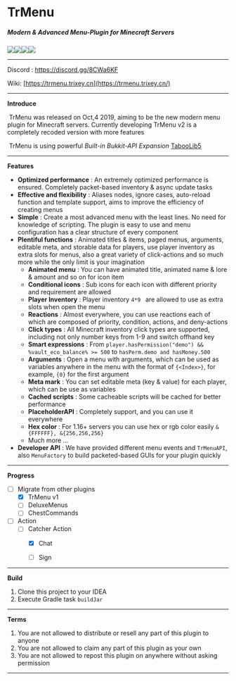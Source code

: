 # TrMenu

##### Modern & Advanced Menu-Plugin for Minecraft Servers

![](https://img.shields.io/github/last-commit/Arasple/TrMenu?logo=artstation&style=for-the-badge&color=9266CC)![](https://img.shields.io/github/issues/Arasple/TrMenu?style=for-the-badge&logo=slashdot)![](https://img.shields.io/github/release/Arasple/TrMenu?style=for-the-badge&color=00C58E&logo=ionic)![](https://img.shields.io/github/downloads/Arasple/TrMenu/total?style=for-the-badge&logo=docusign)

---

Discord : https://discord.gg/8CWa6KF

Wiki: [https://trmenu.trixey.cn](https://trmenu.trixey.cn/)

---

**Introduce**

​	TrMenu was released on Oct,4 2019, aiming to be the new modern menu plugin for Minecraft servers. Currently developing TrMenu v2 is a completely recoded version with more features

​	TrMenu is using powerful *Built-in Bukkit-API Expansion* [TabooLib5](https://github.com/TabooLib)

---

**Features**

- **Optimized performance** : An extremely optimized performance is ensured.
  Completely packet-based inventory & async update tasks
- **Effective and flexibility** : Aliases nodes, ignore cases, auto-reload function and template support, aims to improve the efficiency of creating menus
- **Simple** : Create a most advanced menu with the least lines. No need for knowledge of scripting. The plugin is easy to use and menu configuration has a clear structure of every component
- **Plentiful functions** : Animated titles & items, paged menus, arguments, editable meta, and storable data for players, use player inventory as extra slots for menus, also a great variety of click-actions and so much more while the only limit is your imagination
  - **Animated menu** : You can have animated title, animated name & lore & amount and so on for icon item
  - **Conditional icons** : Sub icons for each icon with different priority and requirement are allowed
  - **Player Inventory** : Player inventory `4*9 ` are allowed to use as extra slots when open the menu
  - **Reactions** : Almost everywhere, you can use reactions each of which are composed of priority, condition, actions, and deny-actions
  - **Click types** : All Minecraft inventory click types are supported, including not only number keys from 1-9 and switch offhand key
  - **Smart expressions** : From `player.hasPermission("demo") && %vault_eco_balance% >= 500` to `hasPerm.demo and hasMoney.500`
  - **Arguments** : Open a menu with arguments, which can be used as variables anywhere in the menu with the format of `{<Index>}`, for example, `{0}` for the first argument
  - **Meta mark** : You can set editable meta (key & value) for each player, which can be use as variables
  - **Cached scripts** : Some cacheable scripts will be cached for better performance
  - **PlaceholderAPI** : Completely support, and you can use it everywhere
  - **Hex color** : For 1.16+ servers you can use hex or rgb color easily `&{FFFFFF}, &{256,256,256}`
  - Much more ...
- **Developer API**  : We have provided different menu events and `TrMenuAPI`, also `MenuFactory` to build packeted-based GUIs for your plugin quickly

---

**Progress**

- [ ] Migrate from other plugins
  - [x] TrMenu v1
  - [ ] DeluxeMenus
  - [ ] ChestCommands
- [ ] Action
  - [ ] Catcher Action
    - [x] Chat
    - [ ] Sign



---

**Build**

1. Clone this project to your IDEA
2. Execute Gradle task `buildJar`

---

**Terms**

1. You are not allowed to distribute or resell any part of this plugin to anyone
2. You are not allowed to claim any part of this plugin as your own
3. You are not allowed to repost this plugin on anywhere without asking permission

---